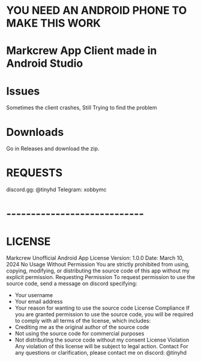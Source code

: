 # YOU NEED AN ANDROID PHONE TO MAKE THIS WORK

# Markcrew App Client made in Android Studio

# Issues

Sometimes the client crashes, Still Trying to find the problem
 
# Downloads

Go in Releases and download the zip.


# REQUESTS

discord.gg: @tinyhd
Telegram: xobbymc

# ----------------------------

# LICENSE

Markcrew Unofficial Android App License
Version: 1.0.0
Date: March 10, 2024
No Usage Without Permission
You are strictly prohibited from using, copying, modifying, or distributing the source code of this app without my explicit permission.
Requesting Permission
To request permission to use the source code, send a message on discord specifying:
 * Your username
 * Your email address
 * Your reason for wanting to use the source code
License Compliance
If you are granted permission to use the source code, you will be required to comply with all terms of the license, which includes:
 * Crediting me as the original author of the source code
 * Not using the source code for commercial purposes
 * Not distributing the source code without my consent
License Violation
Any violation of this license will be subject to legal action.
Contact
For any questions or clarification, please contact me on discord: @tinyhd
